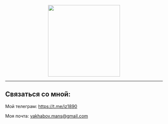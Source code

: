 <p align="center">
  <img src="https://media0.giphy.com/media/qgQUggAC3Pfv687qPC/giphy.gif" height="230"/>
</p>
 
 
---------------------------------------
## Связаться со мной: 
Мой телеграм: https://t.me/iz1890

Моя почта: vakhabov.mans@gmail.com
